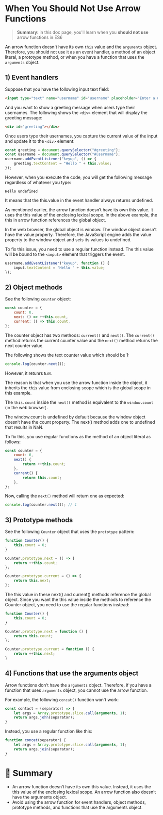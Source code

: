 # When You Should Not Use Arrow Functions

> __Summary__: in this doc page, you'll learn when you __should not use__ arrow functions in ES6

An arrow function doesn't have its own `this` value and the `arguments` object. Therefore, you should not use it as an event handler, a method of an object literal, a prototype method, or when you have a function that uses the `arguments` object.

## 1) Event handlers

Suppose that you have the following input text field:

```html
<input type="text" name="username" id="username" placeholder="Enter a username">
```

And you want to show a greeting message when users type their usernames. The following shows the `<div>` element that will display the greeting message:

```html
<div id="greeting"></div>
```

Once users type their usernames, you capture the current value of the input and update it to the `<div>` element:

```js
const greeting = document.querySelector("#greeting");
const username = document.querySelector("#username");
username.addEventListener("keyup", () => {
    greeting.textContent = "Hello " + this.value;
});
```

However, when you execute the code, you will get the following message regardless of whatever you type:

```
Hello undefined
```

It means that the this.value in the event handler always returns undefined.

As mentioned earlier, the arrow function doesn’t have its own this value. It uses the this value of the enclosing lexical scope. In the above example, the this in arrow function references the global object.

In the web browser, the global object is window. The window object doesn’t have the value property. Therefore, the JavaScript engine adds the value property to the window object and sets its values to undefined.

To fix this issue, you need to use a regular function instead. The this value will be bound to the `<input>` element that triggers the event.

```js
username.addEventListener("keyup", function () {
    input.textContent = "Hello " + this.value;
});
```

## 2) Object methods

See the following `counter` object:

```js
const counter = {
    count: 0,
    next: () => ++this.count,
    current: () => this.count,
};
```

The counter object has two methods: `current()` and `next()`. The `current()` method returns the current counter value and the `next()` method returns the next counter value.

The following shows the text counter value which should be 1:

```js
console.log(counter.next());
```

However, it retunrs `NaN`.

The reason is that when you use the arrow function inside the object, it inherits the `this` value from enclosing scope which is the global scope in this example.

The `this.count` inside the `next()` method is equivalent to the `window.count` (in the web browser).

The window.count is undefined by default because the window object doesn’t have the count property. The next() method adds one to undefined that results in NaN.

To fix this, you use regular functions as the method of an object literal as follows:

```js
const counter = {
    count: 0,
    next() {
        return ++this.count;
    },
    current() {
        return this.count;
    },
};
```

Now, calling the `next()` method will return one as expected:

```js
console.log(counter.next()); // 1
```

## 3) Prototype methods

See the following `Counter` object that uses the `prototype` pattern:

```js
function Counter() {
    this.count = 0;
}

Counter.prototype.next = () => {
    return ++this.count;
};

Counter.prototype.current = () => {
    return this.next;
};
```

The this value in these next() and current() methods reference the global object. Since you want the this value inside the methods to reference the Counter object, you need to use the regular functions instead:

```js
function Counter() {
    this.count = 0;
}

Counter.prototype.next = function () {
    return this.count;
};

Counter.prototype.current = function () {
    return ++this.next;
}
```

## 4) Functions that use the arguments object

Arrow functions don't have the `arguments` object. Therefore, if you have a function that uses `arguments` object, you cannot use the arrow function.

For example, the following `concat()` function won't work:

```js
const contact = (separator) => {
    let args = Array.prototype.slice.call(arguments, 1);
    return args.john(separator);
}
```

Instead, you use a regular function like this:

```js
function concat(separator) {
    let args = Array.prototype.slice.call(arguments, 1);
    return args.join(separator);
}
```

# :memo: Summary

- An arrow function doesn’t have its own this value. Instead, it uses the this value of the enclosing lexical scope. An arrow function also doesn’t have the arguments object.
- Avoid using the arrow function for event handlers, object methods, prototype methods, and functions that use the arguments object.
